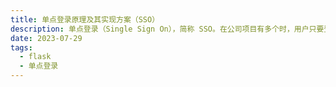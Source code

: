 ```yaml
---
title: 单点登录原理及其实现方案（SSO）
description: 单点登录（Single Sign On），简称 SSO。在公司项目有多个时，用户只要登录一次，就可以在任意子系统中完成统一登录、统一退出。
date: 2023-07-29
tags:
  - flask
  - 单点登录
---
```


